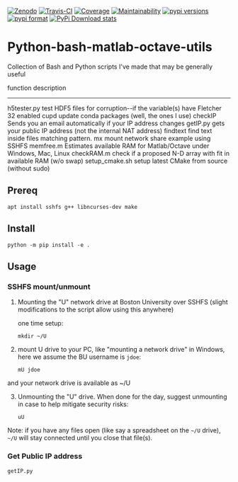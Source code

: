 [![Zenodo](https://zenodo.org/badge/DOI/10.5281/zenodo.1252220.svg)](https://zenodo.org/record/1252220)
[![Travis-CI](https://travis-ci.org/scivision/pybashutils.svg?branch=master)](https://travis-ci.org/scivision/pybashutils)
[![Coverage](https://coveralls.io/repos/github/scivision/pybashutils/badge.svg?branch=master)](https://coveralls.io/github/scivision/pybashutils?branch=master)
[![Maintainability](https://api.codeclimate.com/v1/badges/530575d7d1a47e7f3fa1/maintainability)](https://codeclimate.com/github/scivision/pybashutils/maintainability)
[![pypi versions](https://img.shields.io/pypi/pyversions/pybashutils.svg)](https://pypi.python.org/pypi/pybashutils)
[![pypi format](https://img.shields.io/pypi/format/pybashutils.svg)](https://pypi.python.org/pypi/pybashutils)
[![PyPi Download stats](http://pepy.tech/badge/pybashutils)](http://pepy.tech/project/pybashutils)


# Python-bash-matlab-octave-utils

Collection of Bash and Python scripts I've made that may be generally
useful

  function          description
  ----------------- -----------------------------------------------------------------------------
  h5tester.py       test HDF5 files for corruption--if the variable(s) have Fletcher 32 enabled
  cupd              update conda packages (well, the ones I use)
  checkIP           Sends you an email automatically if your IP address changes
  getIP.py          gets your public IP address (not the internal NAT address)
  findtext          find text inside files matching pattern.
  mx                mount network share example using SSHFS
  memfree.m         Estimates available RAM for Matlab/Octave under Windows, Mac, Linux
  checkRAM.m        check if a proposed N-D array with fit in available RAM (w/o swap)
  setup\_cmake.sh   setup latest CMake from source (without sudo)

## Prereq

    apt install sshfs g++ libncurses-dev make

## Install

    python -m pip install -e .

## Usage

### SSHFS mount/unmount

1.  Mounting the "U" network drive at Boston University over SSHFS
    (slight modifications to the script allow using this anywhere)

    one time setup:

        mkdir ~/U

2.  mount U drive to your PC, like "mounting a network drive" in
    Windows, here we assume the BU username is `jdoe`:

        mU jdoe

and your network drive is available as \~/U

3.  Unmounting the "U" drive. When done for the day, suggest unmounting
    in case to help mitigate security risks:

        uU

Note: if you have any files open (like say a spreadsheet on the `~/U`
drive), `~/U` will stay connected until you close that file(s).

### Get Public IP address

    getIP.py
